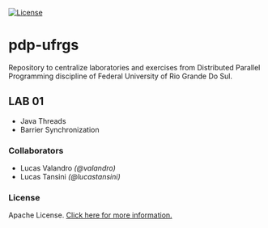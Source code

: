 [![License](https://img.shields.io/badge/License-Apache%202.0-blue.svg)](https://opensource.org/licenses/Apache-2.0)

# pdp-ufrgs
Repository to centralize laboratories and exercises from Distributed Parallel Programming discipline of Federal University of Rio Grande Do Sul.

## LAB 01
- Java Threads
- Barrier Synchronization

### Collaborators
- Lucas Valandro *(@valandro)*
- Lucas Tansini *(@lucastansini)*

### License
Apache License. [Click here for more information.](LICENSE)